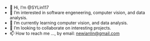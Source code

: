 - 👋 Hi, I’m @SYLin117
- 👀 I’m interested in software engeneering, computer vision, and data analysis.
- 🌱 I’m currently learning computer vision, and data analysis.
- 💞️ I’m looking to collaborate on interesting projects.
- 📫 How to reach me ..., by email: newianlin@gmail.com

<!---
SYLin117/SYLin117 is a ✨ special ✨ repository because its `README.md` (this file) appears on your GitHub profile.
You can click the Preview link to take a look at your changes.
--->
